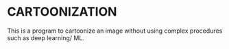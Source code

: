 # CARTOONIZATION
This is a program to cartoonize an image without using complex procedures such as deep learning/ ML.
